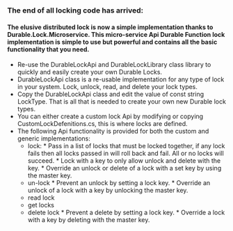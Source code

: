 ### The end of all locking code has arrived:

#### The elusive distributed lock is now a simple implementation thanks to Durable.Lock.Microservice. This micro-service Api Durable Function lock implementation is simple to use but powerful and contains all the basic functionality that you need.

- Re-use the DurableLockApi and DurableLockLibrary class library to quickly and easily create your own Durable Locks.
- DurableLockApi class is a re-usable implementation for any type of lock in your system. Lock, unlock, read, and delete your lock types.
- Copy the DurableLockApi class and edit the value of const string LockType. That is all that is needed to create your own new Durable lock types.
- You can either create a custom lock Api by modifying or copying CustomLockDefenitions.cs, this is where locks are defined.
- The following Api functionality is provided for both the custom and generic implementations:
  * lock:
         * Pass in a list of locks that must be locked together, if any lock fails then all locks passed in will roll back and fail. All or no locks will succeed.
         * Lock with a key to only allow unlock and delete with the key.
         * Override an unlock or delete of a lock with a set key by using the master key. 
  * un-lock
         * Prevent an unlock by setting a lock key.
         * Override an unlock of a lock with a key by unlocking the master key.
  * read lock
  * get locks
  * delete lock
         * Prevent a delete by setting a lock key.
         * Override a lock with a key by deleting with the master key.
